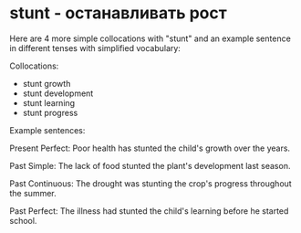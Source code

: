 # stunt -  останавливать рост




Here are 4 more simple collocations with "stunt" and an example sentence in different tenses with simplified vocabulary:

Collocations:

- stunt growth
- stunt development
- stunt learning
- stunt progress

Example sentences:

Present Perfect: Poor health has stunted the child's growth over the years.

Past Simple: The lack of food stunted the plant's development last season.

Past Continuous: The drought was stunting the crop's progress throughout the summer.

Past Perfect: The illness had stunted the child's learning before he started school.